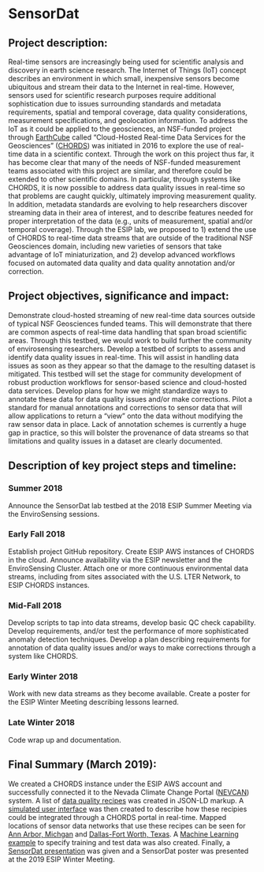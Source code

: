 # SensorDat
## Project description:
Real-time sensors are increasingly being used for scientific analysis and discovery in earth science research. The Internet of Things (IoT) concept describes an environment in which small, inexpensive sensors become ubiquitous and stream their data to the Internet in real-time. However, sensors used for scientific research purposes require additional sophistication due to issues surrounding standards and metadata requirements, spatial and temporal coverage, data quality considerations, measurement specifications, and geolocation information. To address the IoT as it could be applied to the geosciences, an NSF-funded project through [EarthCube](http://earthcube.org) called “Cloud-Hosted Real-time Data Services for the Geosciences” ([CHORDS](http://chordsrt.com)) was initiated in 2016 to explore the use of real-time data in a scientific context. Through the work on this project thus far, it has become clear that many of the needs of NSF-funded measurement teams associated with this project are similar, and therefore could be extended to other scientific domains. In particular, through systems like CHORDS, it is now possible to address data quality issues in real-time so that problems are caught quickly, ultimately improving measurement quality. In addition, metadata standards are evolving to help researchers discover streaming data in their area of interest, and to describe features needed for proper interpretation of the data (e.g., units of measurement, spatial and/or temporal coverage). Through the ESIP lab, we proposed to 1) extend the use of CHORDS to real-time data streams that are outside of the traditional NSF Geosciences domain, including new varieties of sensors that take advantage of IoT miniaturization, and 2) develop advanced workflows focused on automated data quality and data quality annotation and/or correction.

## Project objectives, significance and impact: 
Demonstrate cloud-hosted streaming of new real-time data sources outside of typical NSF Geosciences funded teams. This will demonstrate that there are common aspects of real-time data handling that span broad scientific areas. Through this testbed, we would work to build further the community of envirosensing researchers.
Develop a testbed of scripts to assess and identify data quality issues in real-time. This will assist in handling data issues as soon as they appear so that the damage to the resulting dataset is mitigated. This testbed will set the stage for community development of robust production workflows for sensor-based science and cloud-hosted data services.
Develop plans for how we might standardize ways to annotate these data for data quality issues and/or make corrections. Pilot a standard for manual annotations and corrections to sensor data that will allow applications to return a “view” onto the data without modifying the raw sensor data in place. Lack of annotation schemes is currently a huge gap in practice, so this will bolster the provenance of data streams so that limitations and quality issues in a dataset are clearly documented.

## Description of key project steps and timeline: 						
### Summer 2018
Announce the SensorDat lab testbed at the 2018 ESIP Summer Meeting via the EnviroSensing sessions.

### Early Fall 2018
Establish project GitHub repository.
Create ESIP AWS instances of CHORDS in the cloud.
Announce availability via the ESIP newsletter and the EnviroSensing Cluster.
Attach one or more continuous environmental data streams, including from sites associated with the U.S. LTER Network, to ESIP CHORDS instances. 

### Mid-Fall 2018
Develop scripts to tap into data streams, develop basic QC check capability.
Develop requirements, and/or test the performance of more sophisticated anomaly detection techniques.
Develop a plan describing requirements for annotation of data quality issues and/or ways to make corrections through a system like CHORDS.

### Early Winter 2018
Work with new data streams as they become available.
Create a poster for the ESIP Winter Meeting describing lessons learned.

### Late Winter 2018
Code wrap up and documentation.

## Final Summary (March 2019):
We created a CHORDS instance under the ESIP AWS account and successfully connected it to the Nevada Climate Change Portal ([NEVCAN](http://sensor.nevada.edu/nccp/Climate%20Monitoring/Network.aspx)) system. A list of [data quality recipes](https://github.com/ESIPFed/SensorDat/tree/master/example) was created in JSON-LD markup. A [simulated user interface](https://drive.google.com/drive/folders/1WTl41a6eaPjXkInuXuqPTD5DlaMVlybu) was then created to describe how these recipies could be integrated through a CHORDS portal in real-time. Mapped locations of sensor data networks that use these recipes can be seen for [Ann Arbor, Michgan](https://s3.us-east-2.amazonaws.com/maps.open-storm/index.html) and [Dallas-Fort Worth, Texas](https://s3.us-east-2.amazonaws.com/maps.open-storm/dfw.html). A [Machine Learning example](https://github.com/ESIPFed/SensorDat/tree/master/lib) to specify training and test data was also created. Finally, a [SensorDat presentation](https://esip.figshare.com/articles/SensorDat_Real-time_sensor_testbed_for_improved_provenance_and_data_quality/7594928) was given and a SensorDat poster was presented at the 2019 ESIP Winter Meeting.

